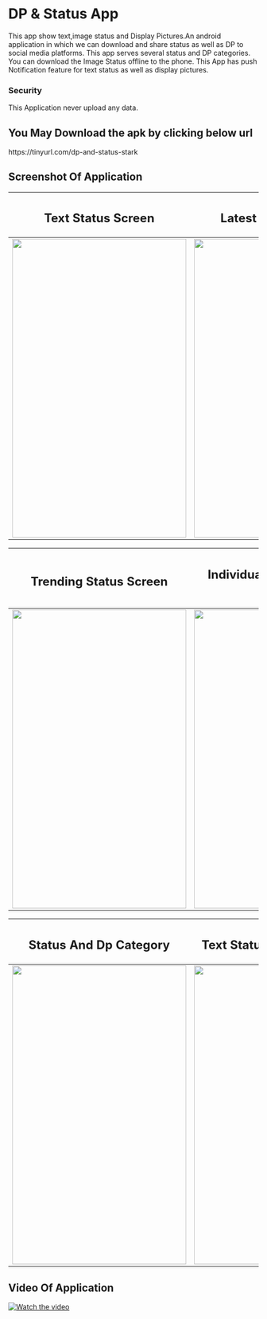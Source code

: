 # DP & Status App

This app show text,image status and Display Pictures.An android application in which we can download and share status as well as DP to social media
platforms. This app serves several status and DP categories. You can download the Image Status offline to the phone. This App has push Notification feature for text status as well as display pictures.

<h3>Security </h3>
<p>
This Application never upload any data. 
</p>

<h2>You May Download the apk by clicking below url
 </h2>
 https://tinyurl.com/dp-and-status-stark
 
 <br>
 
 ## Screenshot Of Application 
 

| <h2 class="rich-diff-level-zero"> Text Status  Screen  </h2> | <h2 class="rich-diff-level-zero"> Latest Status  Screen </h2> | 
| ------------------ | ----------- |
| <img src="https://user-images.githubusercontent.com/47188858/110250080-91592c00-7f9f-11eb-9017-f99e244ddb4d.png" width="350" height="600"/>  | <img src="https://user-images.githubusercontent.com/47188858/110250082-974f0d00-7f9f-11eb-98b5-200fb54764ae.png" width="350" height="600"/>  |

|<h2 class="rich-diff-level-zero"> Trending Status Screen </h2> | <h2 class="rich-diff-level-zero"> Individual Status Activity Screen </h2> |
| ------------------ | ----------- |
|<img src="https://user-images.githubusercontent.com/47188858/110250086-9b7b2a80-7f9f-11eb-87f1-b597738f1e92.png" width="350" height="600"/> | <img src="https://user-images.githubusercontent.com/47188858/110250090-9e761b00-7f9f-11eb-86d3-63d764933632.png" width="350" height="600"/> | 

|<h2 class="rich-diff-level-zero"> Status And Dp Category </h2> | <h2 class="rich-diff-level-zero">  Text Status Activity Screen </h2> |
| ------------------ | ----------- |
|<img src="https://user-images.githubusercontent.com/47188858/110250093-a209a200-7f9f-11eb-98a4-2b5480db81c8.png" width="350" height="600"/> | <img src="https://user-images.githubusercontent.com/47188858/109531078-75581500-7add-11eb-89db-1659fd647d53.JPG" width="350" height="600"/> | 

 
 
 <!---  
 ## 1) Text Status
 ![sc1](https://user-images.githubusercontent.com/47188858/109528332-92d7af80-7ada-11eb-8e52-96d2c80408fd.png)
 
## 2) Latest Status Activity 
![sc2](https://user-images.githubusercontent.com/47188858/109528980-42148680-7adb-11eb-84e7-c56df792f153.png)
 
## 3) Trending Status Activity
![s3](https://user-images.githubusercontent.com/47188858/109530334-99672680-7adc-11eb-9093-1349e2d88cc2.JPG)

## 4) Individual Status Activity
![s4](https://user-images.githubusercontent.com/47188858/109530720-07abe900-7add-11eb-9d77-78c070818093.JPG)

## 5) Status And Dp Category
![s5](https://user-images.githubusercontent.com/47188858/109530913-4477e000-7add-11eb-91dc-ce6ddacd1a94.JPG)

## 6) Text Status Activity
![s6](https://user-images.githubusercontent.com/47188858/109531078-75581500-7add-11eb-89db-1659fd647d53.JPG)

--->

## Video Of Application 

[![Watch the video](https://i.imgur.com/vKb2F1B.png)](https://youtu.be/GAr5vNSCf5E)

